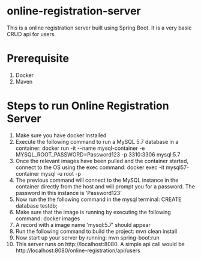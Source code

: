 # online-registration-server
This is a online registration server built using Spring Boot. It is a very basic CRUD api for users.

# Prerequisite
1. Docker
2. Maven

# Steps to run Online Registration Server
1. Make sure you have docker installed
2. Execute the following command to  run a MySQL 5.7 database in a container: docker run -it --name mysql-container -e MYSQL_ROOT_PASSWORD=Password123 -p 3310:3306 mysql:5.7
3. Once the relevant images have been pulled and the container started, connect to the OS using the exec command: docker exec -it mysql57-container mysql -u root -p
4. The previous command will connect to the MySQL instance in the container directly from the host and will prompt you for a password. The password in this instance is 'Password123' 
5. Now run the the following command in the mysql terminal: CREATE database testdb;
4. Make sure that the image is running by executing the following command: docker images 
5. A record with a image name 'mysql:5.7' should appear 
6. Run the following command to build the project: mvn clean install
7. Now start up your server by running: mvn spring-boot:run
8. This server runs on http://localhost:8080. A simple api call would be http://localhost:8080/online-registration/api/users
